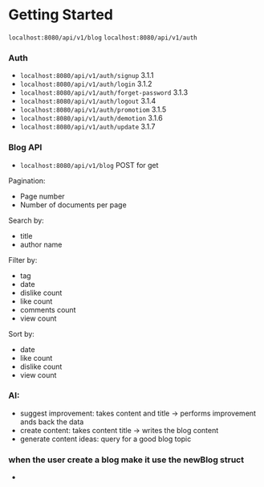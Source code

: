 # Getting Started



`localhost:8080/api/v1/blog`
`localhost:8080/api/v1/auth`

### Auth

- `localhost:8080/api/v1/auth/signup` 3.1.1
- `localhost:8080/api/v1/auth/login` 3.1.2 
- `localhost:8080/api/v1/auth/forget-password` 3.1.3
- `localhost:8080/api/v1/auth/logout` 3.1.4
- `localhost:8080/api/v1/auth/promotiom` 3.1.5
- `localhost:8080/api/v1/auth/demotion` 3.1.6
- `localhost:8080/api/v1/auth/update` 3.1.7

### Blog API

- `localhost:8080/api/v1/blog` POST for get

Pagination:
- Page number
- Number of documents per page

Search by:
- title
- author name

Filter by:
- tag
- date
- dislike count
- like count
- comments count
- view count

Sort by:
- date
- like count
- dislike count
- view count

### AI:
- suggest improvement: takes content and title -> performs improvement ands back the data
- create content: takes content title -> writes the blog content
- generate content ideas: query for a good blog topic



### when the user create a blog make it use the newBlog struct
-